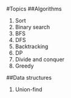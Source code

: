 #Topics
##Algorithms
1. Sort
2. Binary search
3. BFS
4. DFS
5. Backtracking
6. DP
7. Divide and conquer
8. Greedy

##Data structures
1. Union-find

